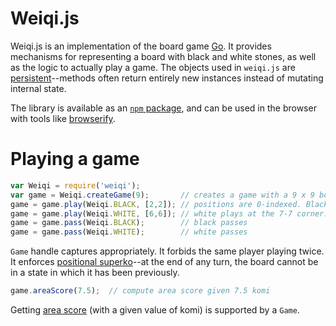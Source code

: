 # Weiqi.js

Weiqi.js is an implementation of the board game [Go][1]. It provides mechanisms for representing a board with black and white stones, as well as the logic to actually play a game. The objects used in `weiqi.js` are [persistent][2]--methods often return entirely new instances instead of mutating internal state.

[1]: http://en.wikipedia.org/wiki/Go_%28game%29
[2]: http://en.wikipedia.org/wiki/Persistent_data_structure

The library is available as an [`npm` package][3], and can be used in the browser with tools like [browserify][4].

[3]: https://www.npmjs.com/package/weiqi
[4]: http://browserify.org/

# Playing a game

```javascript
var Weiqi = require('weiqi');
var game = Weiqi.createGame(9);       // creates a game with a 9 x 9 board
game = game.play(Weiqi.BLACK, [2,2]); // positions are 0-indexed. Black plays at the 3-3 point.
game = game.play(Weiqi.WHITE, [6,6]); // white plays at the 7-7 corner.
game = game.pass(Weiqi.BLACK);        // black passes
game = game.pass(Weiqi.WHITE);        // white passes
```

`Game` handle captures appropriately. It forbids the same player playing twice. It enforces [positional superko][5]--at the end of any turn, the board cannot be in a state in which it has been previously.

[5]: http://senseis.xmp.net/?Superko

```javascript
game.areaScore(7.5);  // compute area score given 7.5 komi
```

Getting [area score][6] (with a given value of komi) is supported by a `Game`. 

[6]: http://senseis.xmp.net/?Scoring
